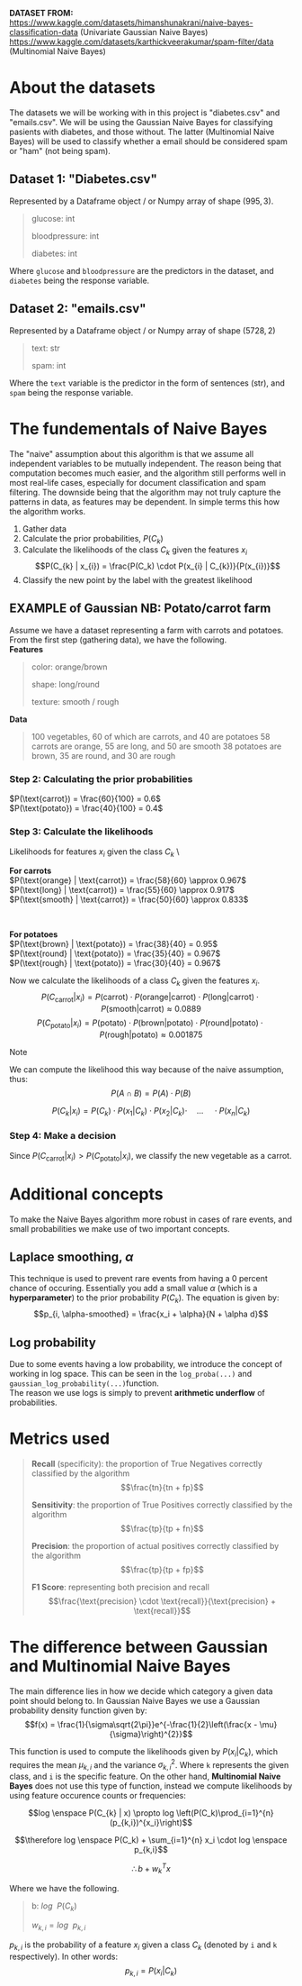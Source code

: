 **DATASET FROM:** \
https://www.kaggle.com/datasets/himanshunakrani/naive-bayes-classification-data (Univariate Gaussian Naive Bayes) \
https://www.kaggle.com/datasets/karthickveerakumar/spam-filter/data (Multinomial Naive Bayes)

# About the datasets
The datasets we will be working with in this project is "diabetes.csv" and "emails.csv". We will be using the Gaussian Naive Bayes for classifying pasients with diabetes, and those without. The latter (Multinomial Naive Bayes) will be used to classify whether a email should be considered spam or "ham" (not being spam). 

## Dataset 1: "Diabetes.csv"
Represented by a Dataframe object / or Numpy array of shape $\left(995, 3\right)$.
> glucose: int
> 
> bloodpressure: int
> 
> diabetes: int

Where `glucose` and `bloodpressure` are the predictors in the dataset, and `diabetes` being the response variable. 

## Dataset 2: "emails.csv"
Represented by a Dataframe object / or Numpy array of shape $\left(5728, 2\right)$
> text: str
> 
> spam: int

Where the `text` variable is the predictor in the form of sentences (str), and `spam` being the response variable.

# The fundementals of Naive Bayes
The "naive" assumption about this algorithm is that we assume all independent variables to be mutually independent. The reason being that computation becomes much easier, and the algorithm still performs well in most real-life cases, especially for document classification and spam filtering. The downside being that the algorithm may not truly capture the patterns in data, as features may be dependent. In simple terms this how the algorithm works.

1. Gather data
2. Calculate the prior probabilities, $P(C_{k})$
3. Calculate the likelihoods of the class $C_k$ given the features $x_i$
$$P(C_{k} | x_{i}) = \frac{P(C_k) \cdot P(x_{i} | C_{k})}{P(x_{i})}$$
4. Classify the new point by the label with the greatest likelihood 


## EXAMPLE of Gaussian NB: Potato/carrot farm
Assume we have a dataset representing a farm with carrots and potatoes. From the first step (gathering data), we have the following. \
**Features**
> color: orange/brown
>
> shape: long/round
>
> texture: smooth / rough

**Data**
> 100 vegetables, 60 of which are carrots, and 40 are potatoes
> 58 carrots are orange, 55 are long, and 50 are smooth
> 38 potatoes are brown, 35 are round, and 30 are rough

### Step 2: Calculating the prior probabilities
$P(\text{carrot}) = \frac{60}{100} = 0.6$ \
$P(\text{potato}) = \frac{40}{100} = 0.4$

### Step 3: Calculate the likelihoods
Likelihoods for features $x_i$ given the class $C_k$ \

**For carrots** \
$P(\text{orange} | \text{carrot}) = \frac{58}{60} \approx 0.967$ \
$P(\text{long} | \text{carrot}) = \frac{55}{60} \approx 0.917$ \
$P(\text{smooth} | \text{carrot}) = \frac{50}{60} \approx 0.833$

&nbsp;

**For potatoes** \
$P(\text{brown} | \text{potato}) = \frac{38}{40} = 0.95$ \
$P(\text{round} | \text{potato}) = \frac{35}{40} = 0.967$ \
$P(\text{rough} | \text{potato}) = \frac{30}{40} = 0.967$ 


Now we calculate the likelihoods of a class $C_k$ given the features $x_i$. \
$$P(C_{\text{carrot}} | x_{i}) = P(\text{carrot}) \cdot P(\text{orange} | \text{carrot}) \cdot P(\text{long} | \text{carrot}) \cdot P(\text{smooth} | \text{carrot}) \approx 0.0889$$
$$P(C_{\text{potato}} | x_{i}) = P(\text{potato}) \cdot P(\text{brown} | \text{potato}) \cdot P(\text{round} | \text{potato}) \cdot P(\text{rough} | \text{potato}) \approx 0.001875$$ 

>[!NOTE]
>We can compute the likelihood this way because of the naive assumption, thus:
>$$P(A \cap B) = P(A) \cdot P(B)$$
>
>$$P(C_{k} | x_{i}) = P(C_{k}) \cdot P(x_{1} | C_{k}) \cdot P(x_{2} | C_{k}) \cdot \quad \dots \quad \cdot P(x_{n} | C_{k})$$

### Step 4: Make a decision
Since $P(C_{\text{carrot}} | x_{i}) > P(C_{\text{potato}} | x_{i})$, we classify the new vegetable as a carrot.


# Additional concepts
To make the Naive Bayes algorithm more robust in cases of rare events, and small probabilities we make use of two important concepts.

## Laplace smoothing, $\alpha$
This technique is used to prevent rare events from having a 0 percent chance of occuring. Essentially you add a small value $\alpha$ (which is a **hyperparameter**) to the prior probability $P(C_{k})$. The equation is given by:
$$p_{i, \alpha-smoothed} = \frac{x_i + \alpha}{N + \alpha d}$$

## Log probability
Due to some events having a low probability, we introduce the concept of working in log space. This can be seen in the `log_proba(...)` and `gaussian_log_probability(...)`function. \
The reason we use logs is simply to prevent **arithmetic underflow** of probabilities. 

# Metrics used 
> **Recall** (specificity): the proportion of True Negatives correctly classified by the algorithm
> $$\frac{tn}{tn + fp}$$
>
> **Sensitivity**: the proportion of True Positives correctly classified by the algorithm
> $$\frac{tp}{tp + fn}$$
>
> **Precision**: the proportion of actual positives correctly classified by the algorithm
> $$\frac{tp}{tp + fp}$$
>
> **F1 Score**: representing both precision and recall
> $$\frac{\text{precision} \cdot \text{recall}}{\text{precision} + \text{recall}}$$

# The difference between Gaussian and Multinomial Naive Bayes
The main difference lies in how we decide which category a given data point should belong to. In Gaussian Naive Bayes we use a Gaussian probability density function given by:
$$f(x) = \frac{1}{\sigma\sqrt{2\pi}}e^{-\frac{1}{2}\left(\frac{x - \mu}{\sigma}\right)^{2}}$$

This function is used to compute the likelihoods given by $P(x_{i} | C_{k})$, which requires the mean $\mu_{k,i}$ and the variance $\sigma^{2}_{k,i}$. Where `k` represents the given class, and `i` is the specific feature. On the other hand, **Multinomial Naive Bayes** does not use this type of function, instead we compute likelihoods by using feature occurence counts or frequencies:

$$log \enspace P(C_{k} | x) \propto log \left(P(C_k)\prod_{i=1}^{n} (p_{k,i})^{x_i}\right)$$

$$\therefore log \enspace P(C_k) + \sum_{i=1}^{n} x_i \cdot log \enspace p_{k,i}$$

$$\therefore b + w^{T}_{k}x$$

Where we have the following.
> b: $log \enspace P(C_k)$
>
> $w_{k,i} = log \enspace p_{k,i}$

$p_{k,i}$ is the probability of a feature $x_i$ given a class $C_k$ (denoted by `i` and `k` respectively). In other words:
$$p_{k,i} = P(x_{i} | C_{k})$$

